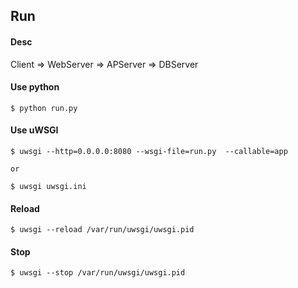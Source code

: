 ## Run

#### Desc

Client => WebServer => APServer => DBServer


#### Use python

```
$ python run.py
```

#### Use uWSGI

```
$ uwsgi --http=0.0.0.0:8080 --wsgi-file=run.py  --callable=app

or

$ uwsgi uwsgi.ini
```

#### Reload

```
$ uwsgi --reload /var/run/uwsgi/uwsgi.pid
```

#### Stop

```
$ uwsgi --stop /var/run/uwsgi/uwsgi.pid
```
